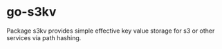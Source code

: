 # go-s3kv
Package s3kv provides simple effective key value storage for s3 or other services via path hashing.
